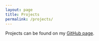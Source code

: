 ```yaml
---
layout: page
title: Projects
permalink: /projects/
---
```


Projects can be found on my [GitHub page](https://github.com/jthurst3).

